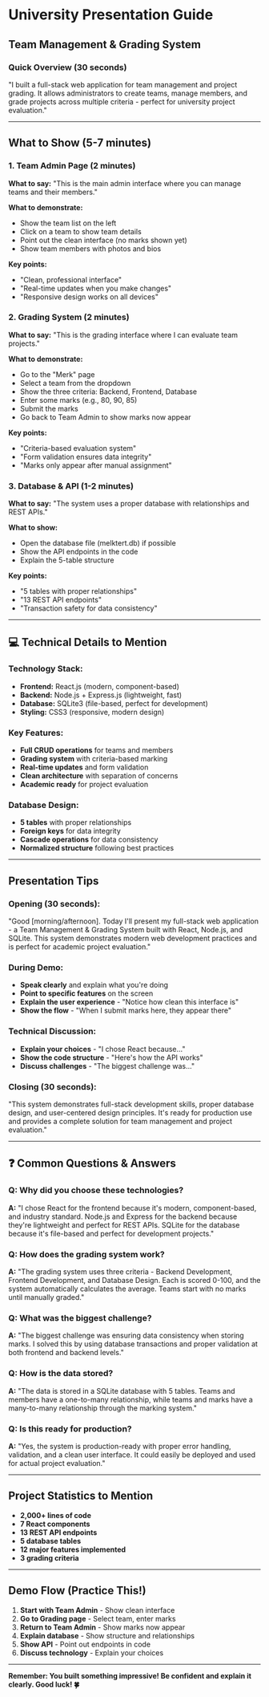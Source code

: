 # University Presentation Guide
## Team Management & Grading System

### **Quick Overview (30 seconds)**
"I built a full-stack web application for team management and project grading. It allows administrators to create teams, manage members, and grade projects across multiple criteria - perfect for university project evaluation."

---

## **What to Show (5-7 minutes)**

### **1. Team Admin Page (2 minutes)**
**What to say:** "This is the main admin interface where you can manage teams and their members."

**What to demonstrate:**
- Show the team list on the left
- Click on a team to show team details
- Point out the clean interface (no marks shown yet)
- Show team members with photos and bios

**Key points:**
- "Clean, professional interface"
- "Real-time updates when you make changes"
- "Responsive design works on all devices"

### **2. Grading System (2 minutes)**
**What to say:** "This is the grading interface where I can evaluate team projects."

**What to demonstrate:**
- Go to the "Merk" page
- Select a team from the dropdown
- Show the three criteria: Backend, Frontend, Database
- Enter some marks (e.g., 80, 90, 85)
- Submit the marks
- Go back to Team Admin to show marks now appear

**Key points:**
- "Criteria-based evaluation system"
- "Form validation ensures data integrity"
- "Marks only appear after manual assignment"

### **3. Database & API (1-2 minutes)**
**What to say:** "The system uses a proper database with relationships and REST APIs."

**What to show:**
- Open the database file (melktert.db) if possible
- Show the API endpoints in the code
- Explain the 5-table structure

**Key points:**
- "5 tables with proper relationships"
- "13 REST API endpoints"
- "Transaction safety for data consistency"

---

## **💻 Technical Details to Mention**

### **Technology Stack:**
- **Frontend:** React.js (modern, component-based)
- **Backend:** Node.js + Express.js (lightweight, fast)
- **Database:** SQLite3 (file-based, perfect for development)
- **Styling:** CSS3 (responsive, modern design)

### **Key Features:**
- **Full CRUD operations** for teams and members
- **Grading system** with criteria-based marking
- **Real-time updates** and form validation
- **Clean architecture** with separation of concerns
- **Academic ready** for project evaluation

### **Database Design:**
- **5 tables** with proper relationships
- **Foreign keys** for data integrity
- **Cascade operations** for data consistency
- **Normalized structure** following best practices

---

## **Presentation Tips**

### **Opening (30 seconds):**
"Good [morning/afternoon]. Today I'll present my full-stack web application - a Team Management & Grading System built with React, Node.js, and SQLite. This system demonstrates modern web development practices and is perfect for academic project evaluation."

### **During Demo:**
- **Speak clearly** and explain what you're doing
- **Point to specific features** on the screen
- **Explain the user experience** - "Notice how clean this interface is"
- **Show the flow** - "When I submit marks here, they appear there"

### **Technical Discussion:**
- **Explain your choices** - "I chose React because..."
- **Show the code structure** - "Here's how the API works"
- **Discuss challenges** - "The biggest challenge was..."

### **Closing (30 seconds):**
"This system demonstrates full-stack development skills, proper database design, and user-centered design principles. It's ready for production use and provides a complete solution for team management and project evaluation."

---

## **❓ Common Questions & Answers**

### **Q: Why did you choose these technologies?**
**A:** "I chose React for the frontend because it's modern, component-based, and industry standard. Node.js and Express for the backend because they're lightweight and perfect for REST APIs. SQLite for the database because it's file-based and perfect for development projects."

### **Q: How does the grading system work?**
**A:** "The grading system uses three criteria - Backend Development, Frontend Development, and Database Design. Each is scored 0-100, and the system automatically calculates the average. Teams start with no marks until manually graded."

### **Q: What was the biggest challenge?**
**A:** "The biggest challenge was ensuring data consistency when storing marks. I solved this by using database transactions and proper validation at both frontend and backend levels."

### **Q: How is the data stored?**
**A:** "The data is stored in a SQLite database with 5 tables. Teams and members have a one-to-many relationship, while teams and marks have a many-to-many relationship through the marking system."

### **Q: Is this ready for production?**
**A:** "Yes, the system is production-ready with proper error handling, validation, and a clean user interface. It could easily be deployed and used for actual project evaluation."

---

## **Project Statistics to Mention**

- **2,000+ lines of code**
- **7 React components**
- **13 REST API endpoints**
- **5 database tables**
- **12 major features implemented**
- **3 grading criteria**

---

## **Demo Flow (Practice This!)**

1. **Start with Team Admin** - Show clean interface
2. **Go to Grading page** - Select team, enter marks
3. **Return to Team Admin** - Show marks now appear
4. **Explain database** - Show structure and relationships
5. **Show API** - Point out endpoints in code
6. **Discuss technology** - Explain your choices

---

**Remember: You built something impressive! Be confident and explain it clearly. Good luck! 🍀**
